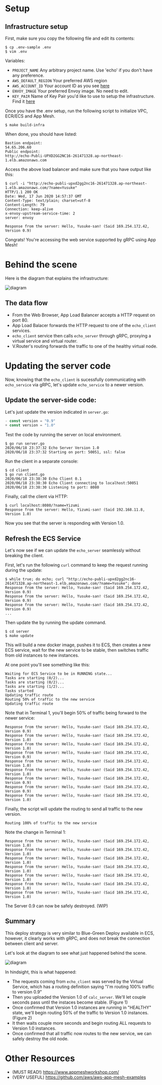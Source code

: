 

# Setup

## Infrastructure setup

First, make sure you copy the following file and edit its contents:
```
$ cp .env-sample .env
$ vim .env
```
Variables:

* `PROJECT_NAME` Any arbitrary project name.  Use 'echo' if you don't have any preference.
* `AWS_DEFAULT_REGION` Your preferred AWS region
* `AWS_ACCOUNT_ID` Your account ID as you see [here](https://console.aws.amazon.com/billing/home?#/account)
* `ENVOY_IMAGE` Your preferred Envoy image. No need to edit.
* `KEY_PAIR` Name of Key Pair you'd like to use to setup the infrastructure. Find it [here](https://ap-northeast-1.console.aws.amazon.com/ec2/v2/home?region=ap-northeast-1#KeyPairs)

Once you have the .env setup, run the following script to initialize VPC, ECR/ECS and App Mesh.
```
$ make build-infra
```

When done, you should have listed:
```
Bastion endpoint:
54.65.206.60
Public endpoint:
http://echo-Publi-UPXD2GG2NC16-261471328.ap-northeast-1.elb.amazonaws.com
```

Access the above load balancer and make sure that you have output like this:
```
$ curl -i "http://echo-publi-upxd2gg2nc16-261471328.ap-northeast-1.elb.amazonaws.com/?name=Yusuke"
HTTP/1.1 200 OK
Date: Wed, 17 Jun 2020 14:57:37 GMT
Content-Type: text/plain; charset=utf-8
Content-Length: 79
Connection: keep-alive
x-envoy-upstream-service-time: 2
server: envoy

Response from the server: Hello, Yusuke-san! (Said 169.254.172.42, Version 0.9)
```

Congrats! You're accessing the web service supported by gRPC using App Mesh!

# Behind the scene

Here is the diagram that explains the infrastructure:

![diagram](https://github.com/yizumi/app-mesh-example/raw/master/doc/infrastructure.jpg)

## The data flow

* From the Web Browser, App Load Balancer accepts a HTTP request on port 80.
* App Load Balacer forwards the HTTP request to one of the `echo_client` services.
* `echo_client` service then calls `echo_server` through gRPC, proxying a virtual service and virtual router.
* V.Router's routing forwards the traffic to one of the healthy virtual node.

# Updating the server code

Now, knowing that the `echo_client` is sucessfully communicating with `echo_service` via gRPC, let's update `echo_service` to a newer version.

## Update the server-side code:

Let's just update the version indicated in `server.go`:
```go:server/server.go
- const version = "0.9"
+ const version = "1.0"
```

Test the code by running the server on local environment.
```bash:Screen 1
$ go run server.go
2020/06/18 23:37:32 Echo Server Version 1.0
2020/06/18 23:37:32 Starting on port: 50051, ssl: false
```

Run the client in a separate console:
```bash:Screen 2
$ cd client
$ go run client.go
2020/06/18 23:38:30 Echo Client 0.1
2020/06/18 23:38:30 Echo Client connecting to localhost:50051
2020/06/18 23:38:30 Listening to port: 8080
```

Finally, call the client via HTTP:
```bash:Screen 3
$ curl localhost:8080/?name=Yizumi
Response from the server: Hello, Yizumi-san! (Said 192.168.11.8, Version 1.0)
```
Now you see that the server is responding with Version 1.0.

## Refresh the ECS Service

Let's now see if we can update the `echo_server` seamlessly without breaking the client.

First, let's run the following `curl` command to keep the request running during the update:
```bash:Terminal 1
$ while true; do echo; curl "http://echo-publi-upxd2gg2nc16-261471328.ap-northeast-1.elb.amazonaws.com/?name=Yusuke"; done
Response from the server: Hello, Yusuke-san! (Said 169.254.172.42, Version 0.9)
Response from the server: Hello, Yusuke-san! (Said 169.254.172.42, Version 0.9)
Response from the server: Hello, Yusuke-san! (Said 169.254.172.42, Version 0.9)
...
```

Then update the by running the update command.
```bash:Terminal 2
$ cd server
$ make update
```

This will build a new docker image, pushes it to ECS, then creates a new ECS service, wait for the new service to be stable, then switches traffic from old instances to new instances.

At one point you'll see something like this:
```bash:Terminal 2
Waiting for ECS Service to be in RUNNING state...
Tasks are starting (0/2)...
Tasks are starting (0/2)...
Tasks are starting (1/2)...
Tasks started
Updating traffic route
Routing 50% of traffic to the new service
Updating traffic route
```

Note that in Terminal 1, you'll begin 50% of traffic being forward to the newer service:
```bash:Terminal 1
Response from the server: Hello, Yusuke-san! (Said 169.254.172.42, Version 0.9)
Response from the server: Hello, Yusuke-san! (Said 169.254.172.42, Version 1.0)
Response from the server: Hello, Yusuke-san! (Said 169.254.172.42, Version 1.0)
Response from the server: Hello, Yusuke-san! (Said 169.254.172.42, Version 0.9)
Response from the server: Hello, Yusuke-san! (Said 169.254.172.42, Version 1.0)
Response from the server: Hello, Yusuke-san! (Said 169.254.172.42, Version 1.0)
Response from the server: Hello, Yusuke-san! (Said 169.254.172.42, Version 0.9)
Response from the server: Hello, Yusuke-san! (Said 169.254.172.42, Version 0.9)
Response from the server: Hello, Yusuke-san! (Said 169.254.172.42, Version 1.0)
```

Finally, the script will update the routing to send all traffic to the new version.
```bash:Terminal 2
Routing 100% of traffic to the new service
```

Note the change in Terminal 1:
```bash:Terminal 1
Response from the server: Hello, Yusuke-san! (Said 169.254.172.42, Version 1.0)
Response from the server: Hello, Yusuke-san! (Said 169.254.172.42, Version 1.0)
Response from the server: Hello, Yusuke-san! (Said 169.254.172.42, Version 1.0)
Response from the server: Hello, Yusuke-san! (Said 169.254.172.42, Version 1.0)
Response from the server: Hello, Yusuke-san! (Said 169.254.172.42, Version 1.0)
Response from the server: Hello, Yusuke-san! (Said 169.254.172.42, Version 1.0)
Response from the server: Hello, Yusuke-san! (Said 169.254.172.42, Version 1.0)
```

The Server 0.9 can now be safely destroyed. (WIP)

## Summary

This deploy strategy is very similar to Blue-Green Deploy available in ECS, however, it clearly works with gRPC, and does not break the connection between client and server.

Let's look at the diagram to see what just happened behind the scene.

![diagram](https://github.com/yizumi/app-mesh-example/raw/master/doc/service-update.jpg)

In hindsight, this is what happened:
* The requests coming from `echo_client` was served by the Virtual Service, which has a routing definition saying "I'm routing 100% traffic to version 0.9"
* Then you uploaded the Version 1.0 of `calc_server`. We'll let couple seconds pass until the instaces become stable. (Figure 1)
* Once confirmed that Version 1.0 instances are running in "HEALTHY" state, we'll begin routing 50% of the traffic to Version 1.0 instances. (Figure 2)
* It then waits couple more seconds and begin routing ALL requests to Version 1.0 instances.
* Once confirmed that all traffic now routes to the new service, we can safely destroy the old node.

# Other Resources

* (MUST READ!) https://www.appmeshworkshop.com/
* (VERY USEFUL) https://github.com/aws/aws-app-mesh-examples
